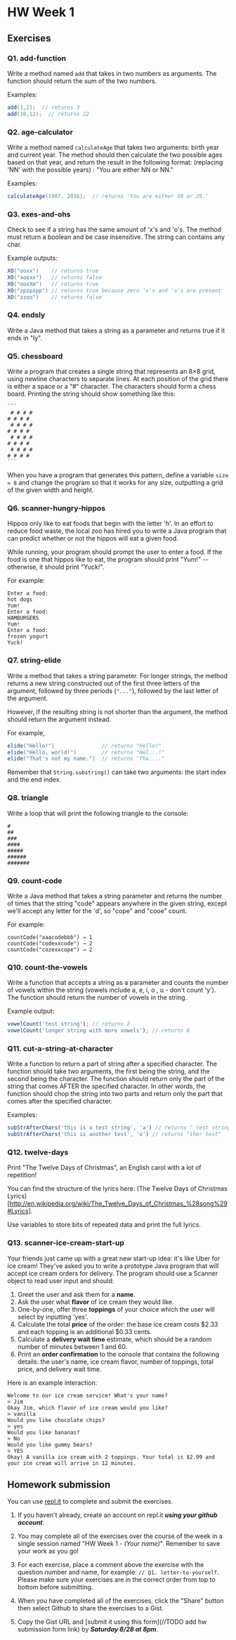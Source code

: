 # HW Week 1

## Exercises

<!-- @acxbank add-function -->
### Q1. add-function

Write a method named `add` that takes in two numbers as arguments. The function should return the sum of the two numbers.

Examples:
```java
add(1,2);  // returns 3
add(10,12);  // returns 22
```
<!-- end @acxbank -->

<!-- @acxbank age-calculator -->
### Q2. age-calculator

Write a method named `calculateAge` that takes two arguments: birth year and current year. The method should then calculate the two possible ages based on that year, and return the result in the following format: (replacing 'NN' with the possible years) : "You are either NN or NN."

Examples:

```java
calculateAge(1987, 2016);  // returns 'You are either 28 or 29.'
```
<!-- end @acxbank -->

<!-- @acxbank exes-and-ohs -->
### Q3. exes-and-ohs

Check to see if a string has the same amount of 'x's and 'o's. The method must return a boolean and be case insensitive. The string can contains any char.

Example outputs:
```java
XO("ooxx")    // returns true
XO("xooxx")   // returns false
XO("ooxXm")   // returns true
XO("zpzpzpp") // returns true because zero 'x's and 'o's are present
XO("zzoo")    // returns false
```
<!-- end @acxbank -->

<!-- @acxbank endsly -->
### Q4. endsly

Write a Java method that takes a string as a parameter and returns true if it ends in "ly".
<!-- end @acxbank -->

<!-- @acxbank chessboard -->
### Q5. chessboard

Write a program that creates a single string that represents an 8×8 grid, using newline characters to separate lines. At each position of the grid there is either a space or a “#” character. The characters should form a chess board. Printing the string should show something like this:

    ```
     # # # #
    # # # #
     # # # #
    # # # #
     # # # #
    # # # #
     # # # #
    # # # #
    ```

When you have a program that generates this pattern, define a variable ```size = 8``` and change the program so that it works for any size, outputting a grid of the given width and height.
<!-- end @acxbank -->

<!-- @acxbank scanner-hungry-hippos -->
### Q6. scanner-hungry-hippos

Hippos only like to eat foods that begin with the letter 'h'. In an effort to reduce food waste, the local zoo has hired you to write a Java program that can predict whether or not the hippos will eat a given food.

While running, your program should prompt the user to enter a food. If the food is one that hippos like to eat, the program should print "Yum!" -- otherwise, it should print "Yuck!".

For example:
```
Enter a food:
hot dogs
Yum!
Enter a food:
HAMBURGERS
Yum!
Enter a food:
frozen yogurt
Yuck!
```
<!-- end @acxbank -->

<!-- @acxbank string-elide -->
### Q7. string-elide

Write a method that takes a string parameter.  For longer strings, the method returns a new string constructed out of the first three letters of the argument, followed by three periods (`"..."`), followed by the last letter of the argument.

However, if the resulting string is not shorter than the argument, the method should return the argument instead.

For example,

```java
elide("Hello!")               // returns "Hello!"
elide("Hello, world!")        // returns "Hel...!"
elide("That's not my name.")  // returns "Tha...."
```

Remember that `String.substring()` can take two arguments: the start index and the end index.
<!-- end @acxbank -->

<!-- @acxbank triangle -->
### Q8. triangle

Write a loop that will print the following triangle to the console:

```
#
##
###
####
#####
######
#######
```

<!-- end @acxbank -->

<!-- @acxbank count-code -->
### Q9. count-code

Write a Java method that takes a string parameter and returns the number of times that the string "code" appears anywhere in the given string, except we'll accept any letter for the 'd', so "cope" and "cooe" count.

For example:

```
countCode("aaacodebbb") → 1
countCode("codexxcode") → 2
countCode("cozexxcope") → 2
```
<!-- end @acxbank -->

<!-- @acxbank count-the-vowels -->
### Q10. count-the-vowels

Write a function that accepts a string as a parameter and counts the number of vowels within the string (vowels include a, e, i, o , u - don't count 'y'). The function should return the number of vowels in the string.

Example output:
```javascript
vowelCount('test string'); // returns 2
vowelCount('longer string with more vowels'); // returns 8
```
<!-- end @acxbank -->

<!-- @acxbank cut-a-string-at-character -->
### Q11. cut-a-string-at-character

Write a function to return a part of string after a specified character. The function should take two arguments, the first being the string, and the second being the character. The function should return only the part of the string that comes AFTER the specified character. In other words, the function should chop the string into two parts and return only the part that comes after the specified character.

Examples:
```javascript
subStrAfterChars('this is a test string', 'a') // returns " test string"
subStrAfterChars('this is another test', 'o') // returns "ther test"
```
<!-- end @acxbank -->

<!-- @acxbank twelve-days -->
### Q12. twelve-days

Print "The Twelve Days of Christmas", an English carol with a lot of repetition!

You can find the structure of the lyrics here: (The Twelve Days of Christmas Lyrics)[http://en.wikipedia.org/wiki/The_Twelve_Days_of_Christmas_%28song%29#Lyrics].

Use variables to store bits of repeated data and print the full lyrics.
<!-- end @acxbank -->

<!-- @acxbank scanner-ice-cream-start-up -->
### Q13. scanner-ice-cream-start-up

Your friends just came up with a great new start-up idea: it's like Uber for ice cream! They've asked you to write a prototype Java program that will accept ice cream orders for delivery.  The program should use a Scanner object to read user input and should:

1. Greet the user and ask them for a **name**.
2. Ask the user what **flavor** of ice cream they would like.
3. One-by-one, offer three **toppings** of your choice which the user will select by inputting 'yes'.
4. Calculate the total **price** of the order: the base ice cream costs $2.33 and each topping is an additional $0.33 cents.
5. Calculate a **delivery wait time** estimate, which should be a random number of minutes between 1 and 60.
6. Print an **order confirmation** to the console that contains the following details: the user's name, ice cream flavor, number of toppings, total price, and delivery wait time.

Here is an example interaction:
```
Welcome to our ice cream service! What's your name?
> Jim
Okay Jim, which flavor of ice cream would you like?
> vanilla
Would you like chocolate chips?
> yes
Would you like bananas?
> No
Would you like gummy bears?
> YES
Okay! A vanilla ice cream with 2 toppings. Your total is $2.99 and your ice cream will arrive in 12 minutes.
```
<!-- end @acxbank -->


## Homework submission

You can use [repl.it](https://repl.it/languages/java) to complete and submit the exercises.

1. If you haven't already, create an account on repl.it ***using your github account***.

2. You may complete all of the exercises over the course of the week in a single session named "HW Week 1 - *(Your name)*". Remember to save your work as you go!

3. For each exercise, place a comment above the exercise with the question number and name, for example: `// Q1. letter-to-yourself`. Please make sure your exercises are in the correct order from top to bottom before submitting.

4. When you have completed all of the exercises, click the "Share" button then select Github to share the exercises to a Gist. 

5. Copy the Gist URL and [submit it using this form](//TODO add hw submission form link) by ***Saturday 8/28 at 8pm***.
